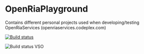 # OpenRiaPlayground
Contains different personal projects used when developing/testing OpenRiaServices (openriaservices.codeplex.com)


[![Build status](https://ci.appveyor.com/api/projects/status/ullc4amnx6exgqj8?svg=true)](https://ci.appveyor.com/project/Daniel-Svensson/openriaplayground)

![Build status VSO](https://svensson-daniel.visualstudio.com/_apis/public/build/definitions/572d67bb-23ae-46ff-a721-fca007bb1bdc/5/badge)
